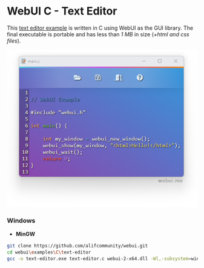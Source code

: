 
# WebUI C - Text Editor

This [text editor example](https://github.com/alifcommunity/webui/tree/main/examples/C/text-editor) is written in C using WebUI as the GUI library. The final executable is portable and has less than _1 MB_ in size (_+html and css files_).

![ScreenShot](webui_c_example.png)

### Windows

- **MinGW**
```sh
git clone https://github.com/alifcommunity/webui.git
cd webui\examples\C\text-editor
gcc -o text-editor.exe text-editor.c webui-2-x64.dll -Wl,-subsystem=windows -lcomdlg32
```
